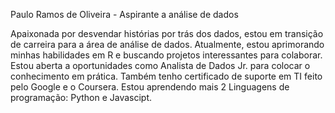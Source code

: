 Paulo Ramos de Oliveira - Aspirante a análise de dados

Apaixonada por desvendar histórias por trás dos dados, estou em transição de carreira para a área de análise de dados. 
Atualmente, estou aprimorando minhas habilidades em R e buscando projetos interessantes para colaborar. 
Estou aberta a oportunidades como Analista de Dados Jr. para colocar o conhecimento em prática. Também tenho certificado de suporte em TI feito pelo Google e o Coursera. 
Estou aprendendo mais 2 Linguagens de programação: Python e Javascipt.
 

